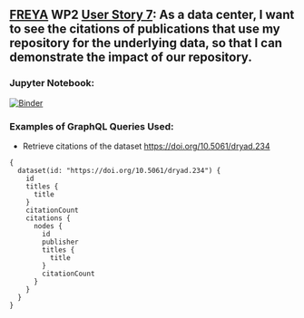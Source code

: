 ## [FREYA](https://www.project-freya.eu/en) WP2 [User Story 7]( https://www.pidforum.org/t/pid-graph-graphql-example-second-degree-citations/939): As a data center, I want to see the citations of publications that use my repository for the underlying data, so that I can demonstrate the impact of our repository. 
                   
### Jupyter Notebook:
[![Binder](https://mybinder.org/badge_logo.svg)](https://mybinder.org/v2/gh/datacite/pidgraph-notebooks-python/master?filepath=user-story-7-second-degree-citations%2Fpy-second-degree-citations-output.ipynb)

### Examples of GraphQL Queries Used:
* Retrieve citations of the dataset https://doi.org/10.5061/dryad.234 

```
{
  dataset(id: "https://doi.org/10.5061/dryad.234") {
    id
    titles {
      title
    }
    citationCount
    citations {
      nodes {
        id
        publisher
        titles {
          title
        }
        citationCount
      }
    }
  }
}
```